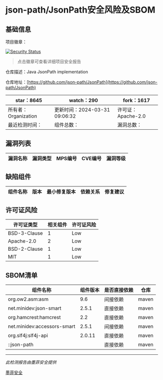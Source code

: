 # json-path/JsonPath安全风险及SBOM

## 基础信息

项目徽章：

[![Security Status](https://www.murphysec.com/platform3/v31/badge/1785370310025138176.svg)](https://www.murphysec.com/console/report/1785370279972950016/1785370310025138176)

> 点击徽章可查看详细项目安全报告

仓库描述：Java JsonPath implementation

仓库地址：[https://github.com/json-path/JsonPath](https://github.com/json-path/JsonPath)

| star：8645 | watch：290 | fork：1617 |
| ----------- | -------------- | ------------ |
| 所有者：Organization | 更新时间：2024-03-31 09:06:32 | 许可证：Apache-2.0 |
| 最近检测时间： | 组件总数： | 漏洞总数： |




## 漏洞列表

| 漏洞名称 | 漏洞类型 | MPS编号 | CVE编号 | 漏洞等级 |
| ------- | ------ | ------- | ------ | ----- |





## 缺陷组件

| 组件名称 | 版本 | 最小修复版本 | 依赖关系 | 修复建议 |
| -------- | ---- | ------------ | -------- | -------- |





## 许可证风险

| 许可证类型 | 相关组件 | 许可证风险 |
| ---------- | -------- | ---------- |
|BSD-3-Clause|1|Low|
|Apache-2.0|2|Low|
|BSD-2-Clause|1|Low|
|MIT|1|Low|




## SBOM清单

| 组件名称 | 组件版本 | 是否直接依赖 | 仓库 |
| -------- | -------- | ------------ | ---- |
|org.ow2.asm:asm|9.6|间接依赖|maven|
|net.minidev:json-smart|2.5.1|直接依赖|maven|
|org.hamcrest:hamcrest|2.2|直接依赖|maven|
|net.minidev:accessors-smart|2.5.1|间接依赖|maven|
|org.slf4j:slf4j-api|2.0.11|直接依赖|maven|
|::json-path||直接依赖|maven|


------

*此检测报告由墨菲安全提供*

[墨菲安全](www.murphysec.com)